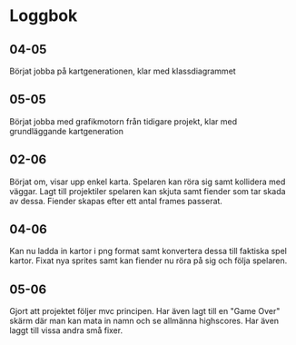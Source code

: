 # Loggbok

## 04-05
Börjat jobba på kartgenerationen, klar med klassdiagrammet

## 05-05
Börjat jobba med grafikmotorn från tidigare projekt, klar med grundläggande kartgeneration

## 02-06
Börjat om, visar upp enkel karta. Spelaren kan röra sig samt kollidera med väggar. Lagt till projektiler spelaren kan skjuta samt fiender som tar skada av dessa. Fiender skapas efter ett antal frames passerat.

## 04-06
Kan nu ladda in kartor i png format samt konvertera dessa till faktiska spel kartor. Fixat nya sprites samt kan fiender nu röra på sig och följa spelaren. 

## 05-06
Gjort att projektet följer mvc principen. Har även lagt till en "Game Over" skärm där man kan mata in namn och se allmänna highscores. Har även laggt till vissa andra små fixer. 